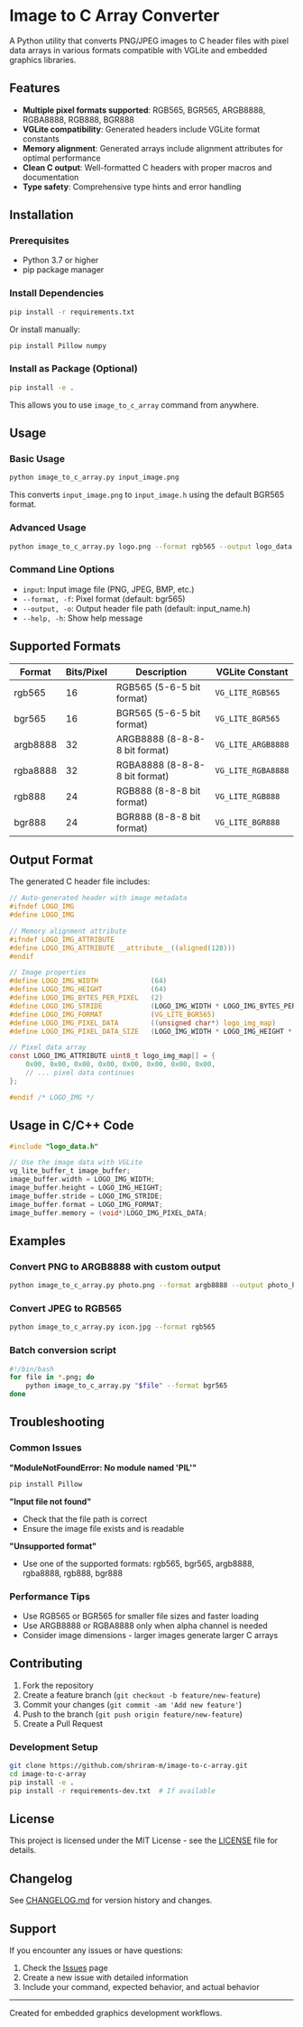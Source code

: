 # Image to C Array Converter

A Python utility that converts PNG/JPEG images to C header files with pixel data arrays in various formats compatible with VGLite and embedded graphics libraries.

## Features

- **Multiple pixel formats supported**: RGB565, BGR565, ARGB8888, RGBA8888, RGB888, BGR888
- **VGLite compatibility**: Generated headers include VGLite format constants
- **Memory alignment**: Generated arrays include alignment attributes for optimal performance
- **Clean C output**: Well-formatted C headers with proper macros and documentation
- **Type safety**: Comprehensive type hints and error handling

## Installation

### Prerequisites

- Python 3.7 or higher
- pip package manager

### Install Dependencies

```bash
pip install -r requirements.txt
```

Or install manually:

```bash
pip install Pillow numpy
```

### Install as Package (Optional)

```bash
pip install -e .
```

This allows you to use `image_to_c_array` command from anywhere.

## Usage

### Basic Usage

```bash
python image_to_c_array.py input_image.png
```

This converts `input_image.png` to `input_image.h` using the default BGR565 format.

### Advanced Usage

```bash
python image_to_c_array.py logo.png --format rgb565 --output logo_data.h
```

### Command Line Options

- `input`: Input image file (PNG, JPEG, BMP, etc.)
- `--format, -f`: Pixel format (default: bgr565)
- `--output, -o`: Output header file path (default: input_name.h)
- `--help, -h`: Show help message

## Supported Formats

| Format    | Bits/Pixel | Description                    | VGLite Constant     |
|-----------|------------|--------------------------------|---------------------|
| rgb565    | 16         | RGB565 (5-6-5 bit format)     | `VG_LITE_RGB565`      |
| bgr565    | 16         | BGR565 (5-6-5 bit format)     | `VG_LITE_BGR565`      |
| argb8888  | 32         | ARGB8888 (8-8-8-8 bit format) | `VG_LITE_ARGB8888`    |
| rgba8888  | 32         | RGBA8888 (8-8-8-8 bit format) | `VG_LITE_RGBA8888`    |
| rgb888    | 24         | RGB888 (8-8-8 bit format)     | `VG_LITE_RGB888`      |
| bgr888    | 24         | BGR888 (8-8-8 bit format)     | `VG_LITE_BGR888`      |

## Output Format

The generated C header file includes:

```c
// Auto-generated header with image metadata
#ifndef LOGO_IMG
#define LOGO_IMG

// Memory alignment attribute
#ifndef LOGO_IMG_ATTRIBUTE
#define LOGO_IMG_ATTRIBUTE __attribute__((aligned(128)))
#endif

// Image properties
#define LOGO_IMG_WIDTH             (64)
#define LOGO_IMG_HEIGHT            (64)
#define LOGO_IMG_BYTES_PER_PIXEL   (2)
#define LOGO_IMG_STRIDE            (LOGO_IMG_WIDTH * LOGO_IMG_BYTES_PER_PIXEL)
#define LOGO_IMG_FORMAT            (VG_LITE_BGR565)
#define LOGO_IMG_PIXEL_DATA        ((unsigned char*) logo_img_map)
#define LOGO_IMG_PIXEL_DATA_SIZE   (LOGO_IMG_WIDTH * LOGO_IMG_HEIGHT * LOGO_IMG_BYTES_PER_PIXEL)

// Pixel data array
const LOGO_IMG_ATTRIBUTE uint8_t logo_img_map[] = {
    0x00, 0x00, 0x00, 0x00, 0x00, 0x00, 0x00, 0x00,
    // ... pixel data continues
};

#endif /* LOGO_IMG */
```

## Usage in C/C++ Code

```c
#include "logo_data.h"

// Use the image data with VGLite
vg_lite_buffer_t image_buffer;
image_buffer.width = LOGO_IMG_WIDTH;
image_buffer.height = LOGO_IMG_HEIGHT;
image_buffer.stride = LOGO_IMG_STRIDE;
image_buffer.format = LOGO_IMG_FORMAT;
image_buffer.memory = (void*)LOGO_IMG_PIXEL_DATA;
```

## Examples

### Convert PNG to ARGB8888 with custom output
```bash
python image_to_c_array.py photo.png --format argb8888 --output photo_header.h
```

### Convert JPEG to RGB565
```bash
python image_to_c_array.py icon.jpg --format rgb565
```

### Batch conversion script
```bash
#!/bin/bash
for file in *.png; do
    python image_to_c_array.py "$file" --format bgr565
done
```

## Troubleshooting

### Common Issues

**"ModuleNotFoundError: No module named 'PIL'"**
```bash
pip install Pillow
```

**"Input file not found"**
- Check that the file path is correct
- Ensure the image file exists and is readable

**"Unsupported format"**
- Use one of the supported formats: rgb565, bgr565, argb8888, rgba8888, rgb888, bgr888

### Performance Tips

- Use RGB565 or BGR565 for smaller file sizes and faster loading
- Use ARGB8888 or RGBA8888 only when alpha channel is needed
- Consider image dimensions - larger images generate larger C arrays

## Contributing

1. Fork the repository
2. Create a feature branch (`git checkout -b feature/new-feature`)
3. Commit your changes (`git commit -am 'Add new feature'`)
4. Push to the branch (`git push origin feature/new-feature`)
5. Create a Pull Request

### Development Setup

```bash
git clone https://github.com/shriram-m/image-to-c-array.git
cd image-to-c-array
pip install -e .
pip install -r requirements-dev.txt  # If available
```

## License

This project is licensed under the MIT License - see the [LICENSE](LICENSE) file for details.

## Changelog

See [CHANGELOG.md](CHANGELOG.md) for version history and changes.

## Support

If you encounter any issues or have questions:

1. Check the [Issues](https://github.com/shriram-m/image-to-c-array/issues) page
2. Create a new issue with detailed information
3. Include your command, expected behavior, and actual behavior

---

Created for embedded graphics development workflows.
